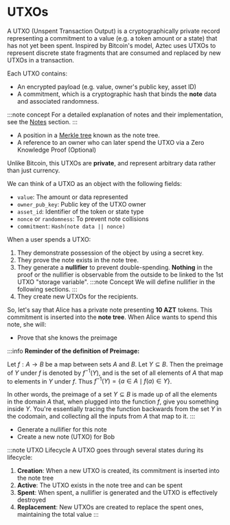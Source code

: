 # UTXOs

A UTXO (Unspent Transaction Output) is a cryptographically private record representing a commitment to a value (e.g. a token amount or a state) that has not yet been spent. Inspired by Bitcoin's model, Aztec uses UTXOs to represent discrete state fragments that are consumed and replaced by new UTXOs in a transaction.

Each UTXO contains:

- An encrypted payload (e.g. value, owner's public key, asset ID)
- A commitment, which is a cryptographic hash that binds the **note** data and associated randomness.

:::note concept
For a detailed explanation of notes and their implementation, see the [Notes](./notes.md) section.
:::
- A position in a [Merkle tree](https://en.wikipedia.org/wiki/Merkle_tree) known as the note tree.
- A reference to an owner who can later spend the UTXO via a Zero Knowledge Proof (Optional)

Unlike Bitcoin, this UTXOs are **private**, and represent arbitrary data rather than just currency.

We can think of a UTXO as an object with the following fields:

- `value`: The amount or data represented
- `owner_pub_key`: Public key of the UTXO owner
- `asset_id`: Identifier of the token or state type
- `nonce` or `randomness`: To prevent note collisions
- `commitment`: `Hash(note data || nonce)`

When a user spends a UTXO:
1. They demonstrate possession of the object by using a secret key.
2. They prove the note exists in the note tree.
3. They generate a **nullifier** to prevent double-spending. **Nothing** in the proof or the nullifier is observable from the outside to be linked to the 1st UTXO "storage variable".
:::note Concept
We will define nullifier in the following sections.
:::
4. They create new UTXOs for the recipients.

So, let's say that Alice has a private note presenting **10 AZT** tokens. This commitment is inserted into the **note tree**. When Alice wants to spend this note, she will:
- Prove that she knows the preimage

:::info
**Reminder of the definition of Preimage:**

Let $f: A \rightarrow B$ be a map between sets $A$ and $B$. Let $Y \subseteq B$. Then the preimage of $Y$ under $f$ is denoted by $f^{-1}(Y)$, and is the set of all elements of $A$ that map to elements in $Y$ under $f$. Thus $f^{-1}(Y) = \{a \in A \mid f(a) \in Y\}$.

In other words, the preimage of a set $Y \subseteq B$ is made up of all the elements in the domain $A$ that, when plugged into the function $f$, give you something inside $Y$. You're essentially tracing the function backwards from the set $Y$ in the codomain, and collecting all the inputs from $A$ that map to it.
:::

- Generate a nullifier for this note
- Create a new note (UTXO) for Bob

:::note UTXO Lifecycle
A UTXO goes through several states during its lifecycle:
1. **Creation**: When a new UTXO is created, its commitment is inserted into the note tree
2. **Active**: The UTXO exists in the note tree and can be spent
3. **Spent**: When spent, a nullifier is generated and the UTXO is effectively destroyed
4. **Replacement**: New UTXOs are created to replace the spent ones, maintaining the total value
:::

